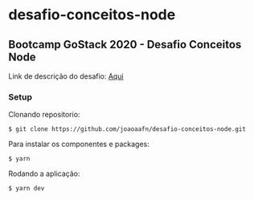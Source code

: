 # desafio-conceitos-node
## Bootcamp GoStack 2020 - Desafio Conceitos Node
Link de descrição do desafio: [Aqui](https://github.com/rocketseat-education/bootcamp-gostack-desafios/tree/master/desafio-conceitos-nodejs)

### Setup
Clonando repositorio:

```
$ git clone https://github.com/joaoaafn/desafio-conceitos-node.git
```
Para instalar os componentes e packages:
```
$ yarn
```
Rodando a aplicação:
```
$ yarn dev
```
